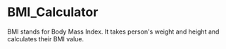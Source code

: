 # BMI_Calculator
BMI stands for Body Mass Index. It takes person's weight and height and calculates their BMI value.
